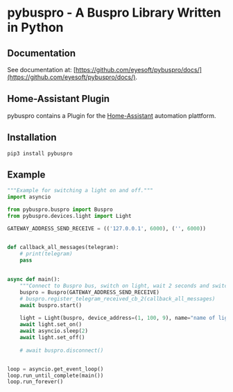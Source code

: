 pybuspro - A Buspro Library Written in Python
====================================================

Documentation
-------------

See documentation at: [https://github.com/eyesoft/pybuspro/docs/](https://github.com/eyesoft/pybuspro/docs/).


Home-Assistant Plugin
---------------------

pybuspro contains a Plugin for the [Home-Assistant](https://home-assistant.io/) automation plattform.


Installation
-------

```commandline
pip3 install pybuspro
```


Example
-------

```python
"""Example for switching a light on and off."""
import asyncio

from pybuspro.buspro import Buspro
from pybuspro.devices.light import Light

GATEWAY_ADDRESS_SEND_RECEIVE = (('127.0.0.1', 6000), ('', 6000))


def callback_all_messages(telegram):
    # print(telegram)
    pass
    
    
async def main():
    """Connect to Buspro bus, switch on light, wait 2 seconds and switch of off again."""
    buspro = Buspro(GATEWAY_ADDRESS_SEND_RECEIVE)
    # buspro.register_telegram_received_cb_2(callback_all_messages)
    await buspro.start()
    
    light = Light(buspro, device_address=(1, 100, 9), name="name of light")
    await light.set_on()
    await asyncio.sleep(2)
    await light.set_off()
    
    # await buspro.disconnect()


loop = asyncio.get_event_loop()
loop.run_until_complete(main())
loop.run_forever()

```
